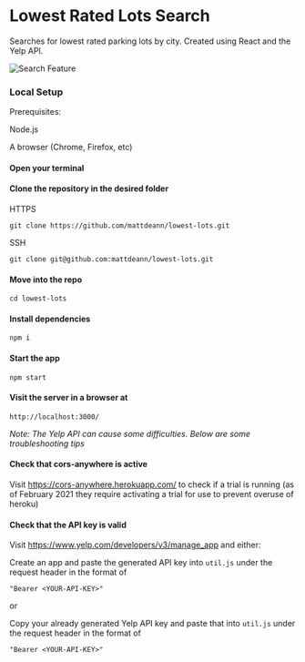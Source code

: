 # Lowest Rated Lots Search

Searches for lowest rated parking lots by city. Created using React and the Yelp API.

![Search Feature](https://user-images.githubusercontent.com/69775071/114886007-6b0b8500-9dc4-11eb-83fa-df3443533d5e.png)

### Local Setup

Prerequisites:

Node.js

A browser (Chrome, Firefox, etc)

#### Open your terminal


#### Clone the repository in the desired folder

HTTPS

`git clone https://github.com/mattdeann/lowest-lots.git`

SSH

`git clone git@github.com:mattdeann/lowest-lots.git`


#### Move into the repo

`cd lowest-lots`


#### Install dependencies

`npm i`


#### Start the app

`npm start`


#### Visit the server in a browser at

`http://localhost:3000/`

*Note: The Yelp API can cause some difficulties. Below are some troubleshooting tips*


#### Check that cors-anywhere is active

Visit https://cors-anywhere.herokuapp.com/ to check if a trial is running (as of February 2021 they require activating a trial for use to prevent overuse of heroku)


#### Check that the API key is valid

Visit https://www.yelp.com/developers/v3/manage_app and either:

Create an app and paste the generated API key into `util.js` under the request header in the format of

`"Bearer <YOUR-API-KEY>"`

or

Copy your already generated Yelp API key and paste that into `util.js` under the request header in the format of

`"Bearer <YOUR-API-KEY>"`
